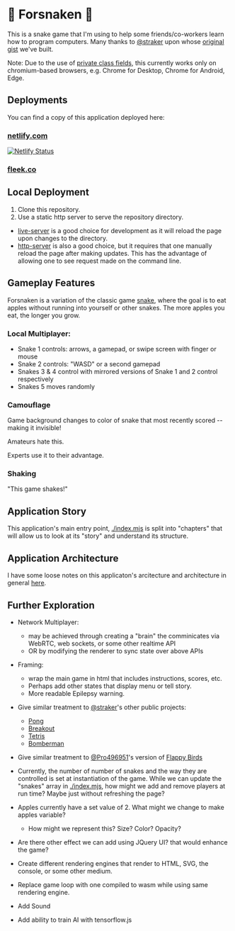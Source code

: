 # 🐍 Forsnaken 🐍

This is a snake game that I'm using to help some friends/co-workers learn how to program computers. Many thanks to [@straker](https://www.patreon.com/join/straker) upon whose [original gist](https://gist.github.com/straker/ff00b4b49669ad3dec890306d348adc4) we've built.

Note: Due to the use of [private class fields](https://caniuse.com/#feat=mdn-javascript_classes_private_class_fields),
this currently works only on chromium-based browsers, e.g. Chrome for Desktop, Chrome for Android, Edge.

## Deployments

You can find a copy of this application deployed here:

### [netlify.com](https://forsnaken.netlify.com) 
  
[![Netlify Status](https://api.netlify.com/api/v1/badges/55f3fc2c-7517-4398-aa65-fa9272827241/deploy-status)](https://app.netlify.com/sites/forsnaken/deploys)

### [fleek.co](https://shrill-queen-7996.on.fleek.co/)

## Local Deployment

1. Clone this repository.
2. Use a static http server to serve the repository directory.
- [live-server](https://www.npmjs.com/package/live-server) is a good choice for development as it will reload the page upon changes to the directory.
- [http-server](https://www.npmjs.com/package/http-server) is also a good choice, but it requires that one manually reload the page after making updates. This has the advantage of allowing one to see request made on the command line.

## Gameplay Features

Forsnaken is a variation of the classic game [snake](https://www.youtube.com/watch?v=Z18vpf0kODo),
where the goal is to eat apples without running into yourself or other snakes.
The more apples you eat, the longer you grow.

### Local Multiplayer:
 - Snake 1 controls: arrows, a gamepad, or swipe screen with finger or mouse
 - Snake 2 controls: "WASD" or a second gamepad
 - Snakes 3 & 4 control with mirrored versions of Snake 1 and 2 control respectively
 - Snakes 5 moves randomly

### Camouflage

 Game background changes to color of snake that most recently scored -- making it invisible!
 
 Amateurs hate this.
 
 Experts use it to their advantage.

### Shaking

  "This game shakes!"

## Application Story

This application's main entry point, [./index.mjs](./index.mjs) is split into "chapters" that will allow us to look at its "story" and understand its structure.

## Application Architecture

I have some loose notes on this applicaton's arcitecture and architecture in general [here](./architecture.md).

## Further Exploration

- Network Multiplayer:
  -  may be achieved through creating a "brain" the comminicates via WebRTC, web sockets, or some other realtime API
  -  OR by modifying the renderer to sync state over above APIs

- Framing:
  - wrap the main game in html that includes instructions, scores, etc. 
  - Perhaps add other states that display menu or tell story.
  - More readable Epilepsy warning.

- Give similar treatment to [@straker](https://gist.github.com/straker)'s other public projects:

  - [Pong](https://gist.github.com/straker/81b59eecf70da93af396f963596dfdc5)
  - [Breakout](https://gist.github.com/straker/98a2aed6a7686d26c04810f08bfaf66b)
  - [Tetris](https://gist.github.com/straker/3c98304f8a6a9174efd8292800891ea1)
  - [Bomberman](https://gist.github.com/straker/769fb461e066147ea16ac2cb9463beae)

- Give similar treatment to [@Pro496951](https://gist.github.com/Pro496951)'s version of [Flappy Birds](https://gist.github.com/Pro496951/a7537d2f313fbc6ebad1f74b83f84244)

- Currently, the number of number of snakes and the way they are controlled is set at instantiation of the game. While we can update the "snakes" array in [./index.mjs](./index.mjs), how might we add and remove players at run time? Maybe just without refreshing the page?

- Apples currently have a set value of 2. What might we change to make apples variable? 
  - How might we represent this? Size? Color? Opacity?

- Are there other effect we can add using JQuery UI? that would enhance the game?

- Create different rendering engines that render to HTML, SVG, the console, or some other medium.
  
- Replace game loop with one compiled to wasm while using same rendering engine.

- Add Sound

- Add ability to train AI with tensorflow.js